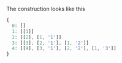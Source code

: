 The construction looks like this

```ts
{
  0: []
  1: [[1]]
  2: [[2], [1, '1']]
  3: [[3], [2, '1'], [1, '2']]
  4: [[4], [3, '1'], [2, '2'], [1, '3']]
}
```
